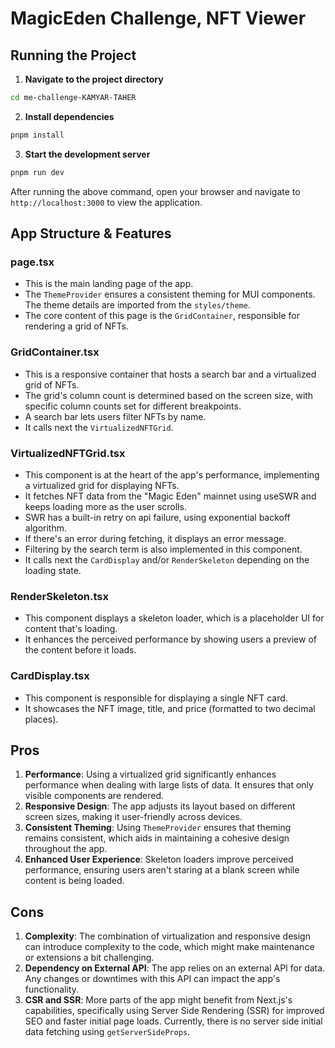 # MagicEden Challenge, NFT Viewer

## Running the Project

1. **Navigate to the project directory**

```bash
cd me-challenge-KAMYAR-TAHER
```

2. **Install dependencies**

```bash
pnpm install
```

3. **Start the development server**

```bash
pnpm run dev
```

After running the above command, open your browser and navigate to `http://localhost:3000` to view the application.

## App Structure & Features

### **page.tsx**

- This is the main landing page of the app.
- The `ThemeProvider` ensures a consistent theming for MUI components. The theme details are imported from the `styles/theme`.
- The core content of this page is the `GridContainer`, responsible for rendering a grid of NFTs.

### **GridContainer.tsx**

- This is a responsive container that hosts a search bar and a virtualized grid of NFTs.
- The grid's column count is determined based on the screen size, with specific column counts set for different breakpoints.
- A search bar lets users filter NFTs by name.
- It calls next the `VirtualizedNFTGrid`.

### **VirtualizedNFTGrid.tsx**

- This component is at the heart of the app's performance, implementing a virtualized grid for displaying NFTs.
- It fetches NFT data from the "Magic Eden" mainnet using useSWR and keeps loading more as the user scrolls.
- SWR has a built-in retry on api failure, using exponential backoff algorithm.
- If there's an error during fetching, it displays an error message.
- Filtering by the search term is also implemented in this component.
- It calls next the `CardDisplay` and/or `RenderSkeleton` depending on the loading state.

### **RenderSkeleton.tsx**

- This component displays a skeleton loader, which is a placeholder UI for content that's loading.
- It enhances the perceived performance by showing users a preview of the content before it loads.

### **CardDisplay.tsx**

- This component is responsible for displaying a single NFT card.
- It showcases the NFT image, title, and price (formatted to two decimal places).

## Pros

1. **Performance**: Using a virtualized grid significantly enhances performance when dealing with large lists of data. It ensures that only visible components are rendered.
2. **Responsive Design**: The app adjusts its layout based on different screen sizes, making it user-friendly across devices.
3. **Consistent Theming**: Using `ThemeProvider` ensures that theming remains consistent, which aids in maintaining a cohesive design throughout the app.
4. **Enhanced User Experience**: Skeleton loaders improve perceived performance, ensuring users aren't staring at a blank screen while content is being loaded.

## Cons

1. **Complexity**: The combination of virtualization and responsive design can introduce complexity to the code, which might make maintenance or extensions a bit challenging.
2. **Dependency on External API**: The app relies on an external API for data. Any changes or downtimes with this API can impact the app's functionality.
3. **CSR and SSR**: More parts of the app might benefit from Next.js's capabilities, specifically using Server Side Rendering (SSR) for improved SEO and faster initial page loads. Currently, there is no server side initial data fetching using `getServerSideProps`.

